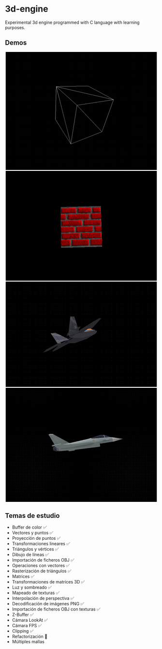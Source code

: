 # 3d-engine

Experimental 3d engine programmed with C language with learning purposes.

## Demos

<div align="center"><img src="/docs/demo_01.gif" width="500px"/></div>

<div align="center"><img src="/docs/demo_02.gif" width="500px"/></div>
<!--<div align="center"><img src="/docs/demo_03.gif" width="500px"/></div>-->

<div align="center"><img src="/docs/demo_04.gif" width="500px"/></div>

<div align="center"><img src="/docs/demo_05.gif" width="500px"/></div>

## Temas de estudio

- Buffer de color ✅
- Vectores y puntos ✅
- Proyección de puntos ✅
- Transformaciones lineares ✅
- Triángulos y vértices ✅
- Dibujo de líneas ✅
- Importación de ficheros OBJ ✅
- Operaciones con vectores ✅
- Rasterización de triángulos ✅
- Matrices ✅
- Transformaciones de matrices 3D ✅
- Luz y sombreado ✅
- Mapeado de texturas ✅
- Interpolación de perspectiva ✅
- Decodificación de imágenes PNG ✅
- Importación de ficheros OBJ con texturas ✅
- Z-Buffer ✅
- Cámara LookAt ✅
- Cámara FPS ✅
- Clipping ✅
- Refactorización 👷
- Múltiples mallas
